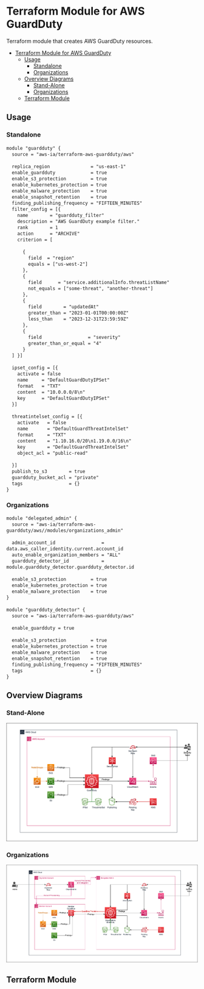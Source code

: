 # Terraform Module for AWS GuardDuty

Terraform module that creates AWS GuardDuty resources.

- [Terraform Module for AWS GuardDuty](#terraform-module-for-aws-guardduty)
  - [Usage](#usage)
    - [Standalone](#standalone)
    - [Organizations](#organizations)
  - [Overview Diagrams](#overview-diagrams)
    - [Stand-Alone](#stand-alone)
    - [Organizations](#organizations-1)
  - [Terraform Module](#terraform-module)

## Usage

### Standalone

```hcl
module "guardduty" {
  source = "aws-ia/terraform-aws-guardduty/aws"

  replica_region               = "us-east-1"
  enable_guardduty             = true
  enable_s3_protection         = true
  enable_kubernetes_protection = true
  enable_malware_protection    = true
  enable_snapshot_retention    = true
  finding_publishing_frequency = "FIFTEEN_MINUTES"
  filter_config = [{
    name        = "guardduty_filter"
    description = "AWS GuardDuty example filter."
    rank        = 1
    action      = "ARCHIVE"
    criterion = [

      {
        field  = "region"
        equals = ["us-west-2"]
      },
      {
        field      = "service.additionalInfo.threatListName"
        not_equals = ["some-threat", "another-threat"]
      },
      {
        field        = "updatedAt"
        greater_than = "2023-01-01T00:00:00Z"
        less_than    = "2023-12-31T23:59:59Z"
      },
      {
        field                 = "severity"
        greater_than_or_equal = "4"
      }
  ] }]

  ipset_config = [{
    activate = false
    name     = "DefaultGuardDutyIPSet"
    format   = "TXT"
    content  = "10.0.0.0/8\n"
    key      = "DefaultGuardDutyIPSet"
  }]

  threatintelset_config = [{
    activate   = false
    name       = "DefaultGuardThreatIntelSet"
    format     = "TXT"
    content    = "1.10.16.0/20\n1.19.0.0/16\n"
    key        = "DefaultGuardThreatIntelSet"
    object_acl = "public-read"

  }]
  publish_to_s3        = true
  guardduty_bucket_acl = "private"
  tags                 = {}
}
```

### Organizations

```hcl
module "delegated_admin" {
  source = "aws-ia/terraform-aws-guardduty/aws//modules/organizations_admin"

  admin_account_id                 = data.aws_caller_identity.current.account_id
  auto_enable_organization_members = "ALL"
  guardduty_detector_id            = module.guardduty_detector.guardduty_detector.id

  enable_s3_protection         = true
  enable_kubernetes_protection = true
  enable_malware_protection    = true
}

module "guardduty_detector" {
  source = "aws-ia/terraform-aws-guardduty/aws"

  enable_guardduty = true

  enable_s3_protection         = true
  enable_kubernetes_protection = true
  enable_malware_protection    = true
  enable_snapshot_retention    = true
  finding_publishing_frequency = "FIFTEEN_MINUTES"
  tags                         = {}
}
```

## Overview Diagrams

### Stand-Alone

![standalone-diagram](./docs/StandaloneGuardDuty_v1.png)

### Organizations

![organizations-diagram](./docs/OrgGuardDuty_v1.png)

## Terraform Module
